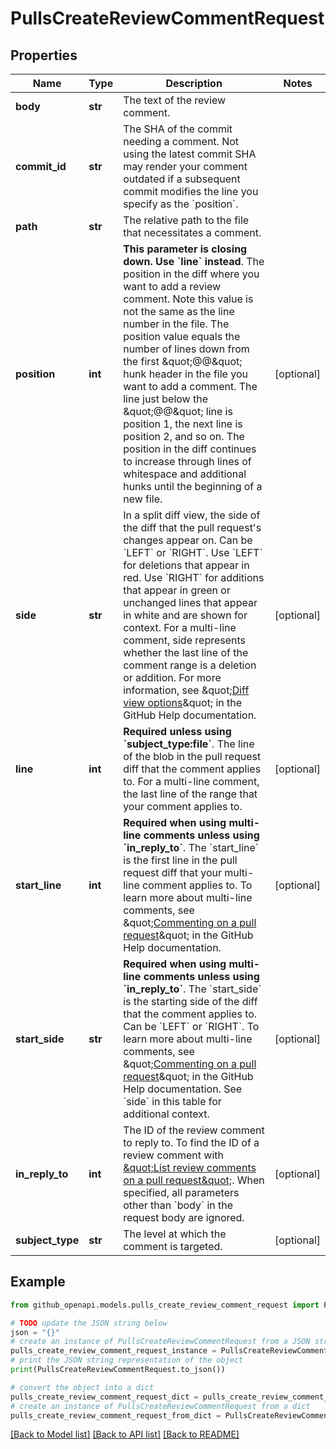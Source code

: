 # PullsCreateReviewCommentRequest


## Properties

Name | Type | Description | Notes
------------ | ------------- | ------------- | -------------
**body** | **str** | The text of the review comment. | 
**commit_id** | **str** | The SHA of the commit needing a comment. Not using the latest commit SHA may render your comment outdated if a subsequent commit modifies the line you specify as the &#x60;position&#x60;. | 
**path** | **str** | The relative path to the file that necessitates a comment. | 
**position** | **int** | **This parameter is closing down. Use &#x60;line&#x60; instead**. The position in the diff where you want to add a review comment. Note this value is not the same as the line number in the file. The position value equals the number of lines down from the first \&quot;@@\&quot; hunk header in the file you want to add a comment. The line just below the \&quot;@@\&quot; line is position 1, the next line is position 2, and so on. The position in the diff continues to increase through lines of whitespace and additional hunks until the beginning of a new file. | [optional] 
**side** | **str** | In a split diff view, the side of the diff that the pull request&#39;s changes appear on. Can be &#x60;LEFT&#x60; or &#x60;RIGHT&#x60;. Use &#x60;LEFT&#x60; for deletions that appear in red. Use &#x60;RIGHT&#x60; for additions that appear in green or unchanged lines that appear in white and are shown for context. For a multi-line comment, side represents whether the last line of the comment range is a deletion or addition. For more information, see \&quot;[Diff view options](https://docs.github.com/articles/about-comparing-branches-in-pull-requests#diff-view-options)\&quot; in the GitHub Help documentation. | [optional] 
**line** | **int** | **Required unless using &#x60;subject_type:file&#x60;**. The line of the blob in the pull request diff that the comment applies to. For a multi-line comment, the last line of the range that your comment applies to. | [optional] 
**start_line** | **int** | **Required when using multi-line comments unless using &#x60;in_reply_to&#x60;**. The &#x60;start_line&#x60; is the first line in the pull request diff that your multi-line comment applies to. To learn more about multi-line comments, see \&quot;[Commenting on a pull request](https://docs.github.com/articles/commenting-on-a-pull-request#adding-line-comments-to-a-pull-request)\&quot; in the GitHub Help documentation. | [optional] 
**start_side** | **str** | **Required when using multi-line comments unless using &#x60;in_reply_to&#x60;**. The &#x60;start_side&#x60; is the starting side of the diff that the comment applies to. Can be &#x60;LEFT&#x60; or &#x60;RIGHT&#x60;. To learn more about multi-line comments, see \&quot;[Commenting on a pull request](https://docs.github.com/articles/commenting-on-a-pull-request#adding-line-comments-to-a-pull-request)\&quot; in the GitHub Help documentation. See &#x60;side&#x60; in this table for additional context. | [optional] 
**in_reply_to** | **int** | The ID of the review comment to reply to. To find the ID of a review comment with [\&quot;List review comments on a pull request\&quot;](#list-review-comments-on-a-pull-request). When specified, all parameters other than &#x60;body&#x60; in the request body are ignored. | [optional] 
**subject_type** | **str** | The level at which the comment is targeted. | [optional] 

## Example

```python
from github_openapi.models.pulls_create_review_comment_request import PullsCreateReviewCommentRequest

# TODO update the JSON string below
json = "{}"
# create an instance of PullsCreateReviewCommentRequest from a JSON string
pulls_create_review_comment_request_instance = PullsCreateReviewCommentRequest.from_json(json)
# print the JSON string representation of the object
print(PullsCreateReviewCommentRequest.to_json())

# convert the object into a dict
pulls_create_review_comment_request_dict = pulls_create_review_comment_request_instance.to_dict()
# create an instance of PullsCreateReviewCommentRequest from a dict
pulls_create_review_comment_request_from_dict = PullsCreateReviewCommentRequest.from_dict(pulls_create_review_comment_request_dict)
```
[[Back to Model list]](../README.md#documentation-for-models) [[Back to API list]](../README.md#documentation-for-api-endpoints) [[Back to README]](../README.md)


